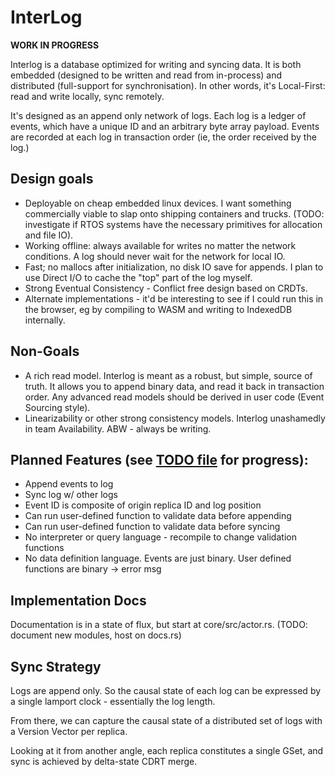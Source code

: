 # InterLog

**WORK IN PROGRESS**

Interlog is a database optimized for writing and syncing data. It is both
embedded (designed to be written and read from in-process) and distributed
(full-support for synchronisation). In other words, it's Local-First: read and
write locally, sync remotely.

It's designed as an append only network of logs. Each log is a ledger of
events, which have a unique ID and an arbitrary byte array payload. Events are
recorded at each log in transaction order (ie, the order received by the log.)

## Design goals

- Deployable on cheap embedded linux devices. I want something commercially
  viable to slap onto shipping containers and trucks. (TODO: investigate if RTOS
  systems have the necessary primitives for allocation and file IO).
- Working offline: always available for writes no matter the network conditions. A log should never wait for the network for local IO.
- Fast; no mallocs after initialization, no disk IO save for appends. I plan to
  use Direct I/O to cache the "top" part of the log myself.
- Strong Eventual Consistency - Conflict free design based on CRDTs.
- Alternate implementations - it'd be interesting to see if I could run this in
  the browser, eg by compiling to WASM and writing to IndexedDB internally.

## Non-Goals

- A rich read model. Interlog is meant as a robust, but simple, source of truth.
  It allows you to append binary data, and read it back in transaction order.
  Any advanced read models should be derived in user code (Event Sourcing
  style).
- Linearizability or other strong consistency models. Interlog unashamedly in
  team Availability. ABW - always be writing.

## Planned Features (see [TODO file](TODO.md) for progress):

- Append events to log
- Sync log w/ other logs
- Event ID is composite of origin replica ID and log position
- Can run user-defined function to validate data before appending
- Can run user-defined function to validate data before syncing
- No interpreter or query language - recompile to change validation functions
- No data definition language. Events are just binary. User defined functions are binary -> error msg

## Implementation Docs

Documentation is in a state of flux, but start at core/src/actor.rs.
(TODO: document new modules, host on docs.rs)

## Sync Strategy

Logs are append only. So the causal state of each log can be expressed by a
single lamport clock - essentially the log length.

From there, we can capture the causal state of a distributed set of logs with a Version Vector per replica.

Looking at it from another angle, each replica constitutes a single GSet, and
sync is achieved by delta-state CDRT merge.
